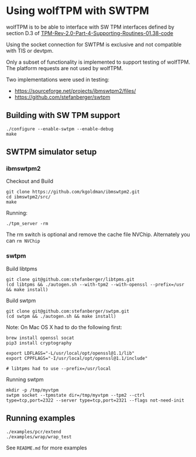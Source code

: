 # Using wolfTPM with SWTPM

wolfTPM is to be able to interface with SW TPM interfaces defined by
section D.3 of
[TPM-Rev-2.0-Part-4-Supporting-Routines-01.38-code](https://trustedcomputinggroup.org/wp-content/uploads/TPM-Rev-2.0-Part-4-Supporting-Routines-01.38-code.pdf)

Using the socket connection for SWTPM is exclusive and not compatible
with TIS or devtpm.

Only a subset of functionality is implemented to support testing of
wolfTPM. The platform requests are not used by wolfTPM.

Two implementations were used in testing:

* https://sourceforge.net/projects/ibmswtpm2/files/
* https://github.com/stefanberger/swtpm

## Building with SW TPM support

```
./configure --enable-swtpm --enable-debug
make
```

## SWTPM simulator setup

### ibmswtpm2

Checkout and Build
```
git clone https://github.com/kgoldman/ibmswtpm2.git
cd ibmswtpm2/src/
make
```

Running:
```
./tpm_server -rm
```

The rm switch is optional and remove the cache file
NVChip. Alternately you can `rm NVChip`

### swtpm

Build libtpms

```
git clone git@github.com:stefanberger/libtpms.git
(cd libtpms && ./autogen.sh --with-tpm2 --with-openssl --prefix=/usr && make install)
```

Build swtpm

```
git clone git@github.com:stefanberger/swtpm.git
(cd swtpm && ./autogen.sh && make install)
```

Note: On Mac OS X had to do the following first:

```
brew install openssl socat
pip3 install cryptography

export LDFLAGS="-L/usr/local/opt/openssl@1.1/lib"
export CPPFLAGS="-I/usr/local/opt/openssl@1.1/include"

# libtpms had to use --prefix=/usr/local
```

Running swtpm

```
mkdir -p /tmp/myvtpm
swtpm socket --tpmstate dir=/tmp/myvtpm --tpm2 --ctrl type=tcp,port=2322 --server type=tcp,port=2321 --flags not-need-init
```

## Running examples

```
./examples/pcr/extend
./examples/wrap/wrap_test
```

See `README.md` for more examples
